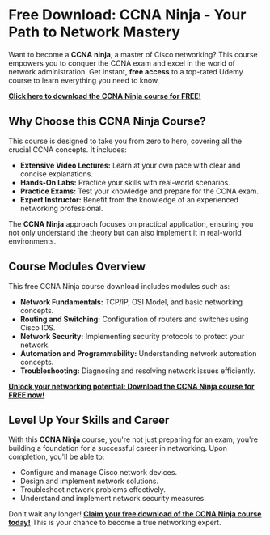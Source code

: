 # Free Download: CCNA Ninja - Your Path to Network Mastery

Want to become a **CCNA ninja**, a master of Cisco networking? This course empowers you to conquer the CCNA exam and excel in the world of network administration. Get instant, **free access** to a top-rated Udemy course to learn everything you need to know.

[**Click here to download the CCNA Ninja course for FREE!**](https://udemywork.com/ccna-ninja)

## Why Choose this CCNA Ninja Course?

This course is designed to take you from zero to hero, covering all the crucial CCNA concepts. It includes:

*   **Extensive Video Lectures:** Learn at your own pace with clear and concise explanations.
*   **Hands-On Labs:** Practice your skills with real-world scenarios.
*   **Practice Exams:** Test your knowledge and prepare for the CCNA exam.
*   **Expert Instructor:** Benefit from the knowledge of an experienced networking professional.

The **CCNA Ninja** approach focuses on practical application, ensuring you not only understand the theory but can also implement it in real-world environments.

## Course Modules Overview

This free CCNA Ninja course download includes modules such as:

*   **Network Fundamentals:** TCP/IP, OSI Model, and basic networking concepts.
*   **Routing and Switching:** Configuration of routers and switches using Cisco IOS.
*   **Network Security:** Implementing security protocols to protect your network.
*   **Automation and Programmability:** Understanding network automation concepts.
*   **Troubleshooting:** Diagnosing and resolving network issues efficiently.

[**Unlock your networking potential: Download the CCNA Ninja course for FREE now!**](https://udemywork.com/ccna-ninja)

## Level Up Your Skills and Career

With this **CCNA Ninja** course, you're not just preparing for an exam; you're building a foundation for a successful career in networking. Upon completion, you'll be able to:

*   Configure and manage Cisco network devices.
*   Design and implement network solutions.
*   Troubleshoot network problems effectively.
*   Understand and implement network security measures.

Don't wait any longer! [**Claim your free download of the CCNA Ninja course today!**](https://udemywork.com/ccna-ninja) This is your chance to become a true networking expert.
